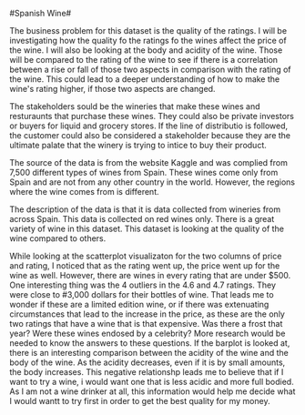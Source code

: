 #Spanish Wine#

The business problem for this dataset is the quality of the ratings.  I will be investigating how the quality fo the ratings fo the wines affect the price of the wine.  I will also be looking at the body and acidity of the wine.  Those will be compared to the rating of the wine to see if there is a correlation between a rise or fall of those two aspects in comparison with the rating of the wine.  This could lead to a deeper understanding of how to make the wine's rating higher, if those two aspects are changed.

The stakeholders sould be the wineries that make these wines and resturaunts that purchase these wines.  They could also be private investors or buyers for liquid and grocery stores.  If the line of distributio is followed, the customer could also be considered a stakeholder because they are the ultimate palate that the winery is trying to intice to buy their product.

The source of the data is from the website Kaggle and was complied from 7,500 different types of wines from Spain.  These wines come only from Spain and are not from any other country in the world.  However, the regions where the wine comes from is different.

The description of the data is that it is data collected from wineries from across Spain.  This data is collected on red wines only.  There is a great variety of wine in this dataset.  This dataset is looking at the quality of the wine compared to others.

While looking at the scatterplot visualizaton for the two columns of price and rating, I noticed that as the rating went up, the price went up for the wine as well.  However, there are wines in every rating that are under $500.  One interesting thing was the 4 outliers in the 4.6 and 4.7 ratings.  They were close to #3,000 dollars for their bottles of wine.  That leads me to wonder if these are a limited edition wine, or if there was extenuating circumstances that lead to the increase in the price, as these are the only two ratings that have a wine that is that expensive.  Was there a frost that year?  Were these wines endosed by a celebrity?  More research would be needed to know the answers to these questions.
If the barplot is looked at, there is an interesting comparison between the acidity of the wine and the body of the wine.  As the acidity decreases, even if it is by small amounts, the body increases.  This negative relationshp leads me to believe that if I want to try a wine, i would want one that is less acidic and more full bodied.  As I am not a wine drinker at all, this information would help me decide what I would wantt to try first in order to get the best quality for my money.
